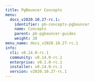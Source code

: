 ```yaml
---
title: PgBouncer Concepts
menu:
  docs_v2020.10.27-rc.1:
    identifier: pb-concepts-pgbouncer
    name: Concepts
    parent: pb-pgbouncer-guides
    weight: 20
menu_name: docs_v2020.10.27-rc.1
info:
  cli: v0.14.0-rc.1
  community: v0.14.0-rc.1
  enterprise: v0.1.0-rc.1
  installer: v0.14.0-rc.1
  version: v2020.10.27-rc.1
---
```


